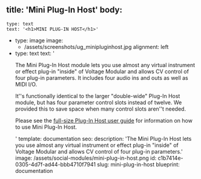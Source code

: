 title: 'Mini Plug-In Host'
body:
  -
    type: text
    text: '<h1>MINI PLUG-IN HOST</h1>'
  -
    type: image
    image:
      - /assets/screenshots/ug_minipluginhost.jpg
    alignment: left
  -
    type: text
    text: '<p>The Mini Plug-In Host module lets you use almost any virtual instrument or effect plug-in "inside" of Voltage Modular and allows CV control of four plug-in parameters. It includes four audio ins and outs as well as MIDI I/O.</p><p>It''s functionally identical to the larger "double-wide" Plug-In Host module, but has four parameter control slots instead of twelve. We provided this to save space when many control slots aren''t needed.</p><p>Please see the <a href="/cherry-audio/voltage-modular/modules/plug-in-host" target="_blank">full-size Plug-In Host user guide</a> for information on how to use Mini Plug-In Host.</p>'
template: documentation
seo:
  description: 'The Mini Plug-In Host lets you use almost any virtual instrument or effect plug-in "inside" of Voltage Modular and allows CV control of four plug-in parameters.'
  image: /assets/social-modules/mini-plug-in-host.png
id: c1b7414e-0305-4d7f-ad44-bbb4710f7941
slug: mini-plug-in-host
blueprint: documentation
